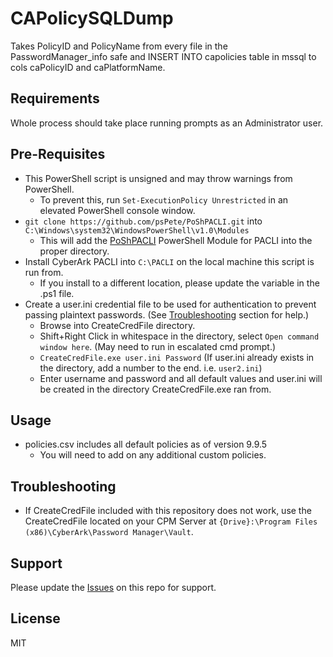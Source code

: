 # CAPolicySQLDump
Takes PolicyID and PolicyName from every file in the PasswordManager_info safe and INSERT INTO capolicies table in mssql to cols caPolicyID and caPlatformName.

## Requirements
Whole process should take place running prompts as an Administrator user.

## Pre-Requisites
* This PowerShell script is unsigned and may throw warnings from PowerShell.
    * To prevent this, run `Set-ExecutionPolicy Unrestricted` in an elevated PowerShell console window.
* `git clone https://github.com/psPete/PoShPACLI.git` into `C:\Windows\system32\WindowsPowerShell\v1.0\Modules`
    * This will add the [PoShPACLI](https://github.com/psPete/PoShPACLI) PowerShell Module for PACLI into the proper directory. 
* Install CyberArk PACLI into `C:\PACLI` on the local machine this script is run from.
    * If you install to a different location, please update the variable in the .ps1 file.
* Create a user.ini credential file to be used for authentication to prevent passing plaintext passwords. (See [Troubleshooting](#troubleshooting) section for help.)
    * Browse into CreateCredFile directory.
    * Shift+Right Click in whitespace in the directory, select `Open command window here`. (May need to run in escalated cmd prompt.)
    * `CreateCredFile.exe user.ini Password` (If user.ini already exists in the directory, add a number to the end. i.e. `user2.ini`)
    * Enter username and password and all default values and user.ini will be created in the directory CreateCredFile.exe ran from.

## Usage
* policies.csv includes all default policies as of version 9.9.5
    * You will need to add on any additional custom policies.

## Troubleshooting
* If CreateCredFile included with this repository does not work, use the CreateCredFile located on your CPM Server at `{Drive}:\Program Files (x86)\CyberArk\Password Manager\Vault`.

## Support
Please update the [Issues](https://github.com/infamousjoeg/CAPolicySQLDump/issues) on this repo for support.

## License
MIT